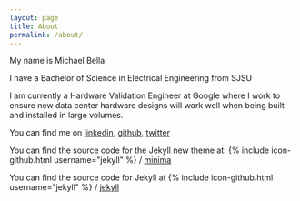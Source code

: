 ```yaml
---
layout: page
title: About
permalink: /about/
---
```


My name is Michael Bella

I have a Bachelor of Science in Electrical Engineering from SJSU

I am currently a Hardware Validation Engineer at Google where I work to ensure
new data center hardware designs will work well when being built and installed
in large volumes. 

You can find me on [linkedin](https://www.linkedin.com/in/michaelbella/),
[github](https://github.com/mjbella), 
[twitter](https://twitter.com/MikeJBella)

You can find the source code for the Jekyll new theme at:
{% include icon-github.html username="jekyll" %} /
[minima](https://github.com/jekyll/minima)

You can find the source code for Jekyll at
{% include icon-github.html username="jekyll" %} /
[jekyll](https://github.com/jekyll/jekyll)
